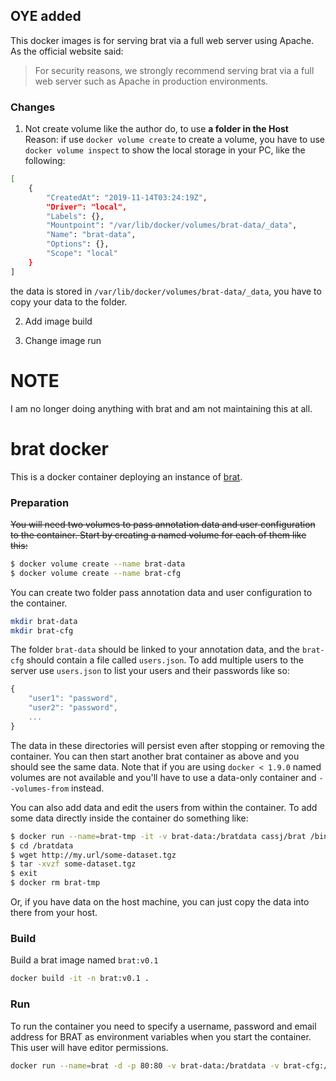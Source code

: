 ## OYE added
This docker images is for serving brat via a full web server using Apache.
As the official website said:  
> For security reasons, we strongly recommend serving brat via a full web server 
such as Apache in production environments.

### Changes
1. Not create volume like the author do, to use **a folder in the Host**  
Reason: if use `docker volume create` to create a volume, you have to use 
`docker volume inspect` to show the local storage in your PC, like the following:  
```bash
[
    {
        "CreatedAt": "2019-11-14T03:24:19Z",
        "Driver": "local",
        "Labels": {},
        "Mountpoint": "/var/lib/docker/volumes/brat-data/_data",
        "Name": "brat-data",
        "Options": {},
        "Scope": "local"
    }
]
```
the data is stored in `/var/lib/docker/volumes/brat-data/_data`, you have to copy 
your data to the folder.

2. Add image build

3. Change image run

# NOTE
I am no longer doing anything with brat and am not maintaining this at all. 

# brat docker
This is a docker container deploying an instance of [brat](http://brat.nlplab.org/).


### Preparation
~~You will need two volumes to pass annotation data and user configuration to the container. 
Start by creating a named volume for each of them like this:~~
```bash
$ docker volume create --name brat-data
$ docker volume create --name brat-cfg
```

You can create two folder pass annotation data and user configuration to the container.
```bash
mkdir brat-data
mkdir brat-cfg
```


The folder `brat-data` should be linked to your annotation data, and the `brat-cfg` should contain a file called `users.json`.
To add multiple users to the server use `users.json` to list your users and their passwords like so:

```javascript
{
    "user1": "password",
    "user2": "password",
    ...
}
```

The data in these directories will persist even after stopping or removing the container.
You can then start another brat container as above and you should see the same data. 
Note that if you are using `docker < 1.9.0` named volumes are not available and 
you'll have to use a data-only container and `--volumes-from` instead.

You can also add data and edit the users from within the container. To add some data directly inside the container do something like:
``` bash
$ docker run --name=brat-tmp -it -v brat-data:/bratdata cassj/brat /bin/bash
$ cd /bratdata
$ wget http://my.url/some-dataset.tgz
$ tar -xvzf some-dataset.tgz
$ exit  
$ docker rm brat-tmp
```

Or, if you have data on the host machine, you can just copy the data into there from your host.

### Build
Build a brat image named `brat:v0.1`
```bash
docker build -it -n brat:v0.1 .
```

### Run
To run the container you need to specify a username, password and email address for BRAT as environment variables when you start the container. This user will have editor permissions.
```bash
docker run --name=brat -d -p 80:80 -v brat-data:/bratdata -v brat-cfg:/bratcfg -e BRAT_USERNAME=brat -e BRAT_PASSWORD=brat -e BRAT_EMAIL=brat@example.com brat:v0.1
```
